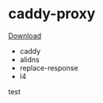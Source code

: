 # caddy-proxy

[Download](https://caddyserver.com/download)

- caddy
- alidns
- replace-response
- l4

test
